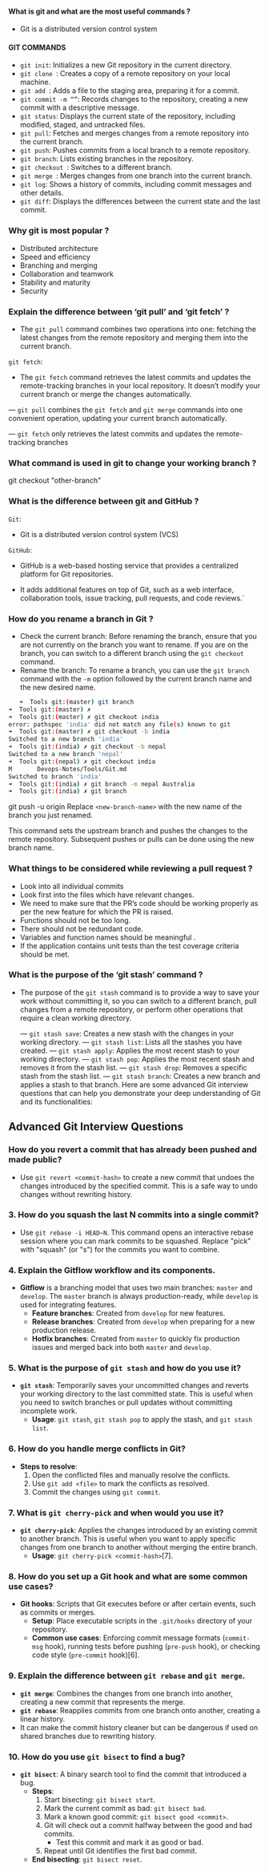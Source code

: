 #### What is git and what are the most useful commands ?
- Git is a distributed version control system
#### GIT COMMANDS
- `git init`: Initializes a new Git repository in the current directory.
- `git clone `: Creates a copy of a remote repository on your local machine.
- `git add `: Adds a file to the staging area, preparing it for a commit.
- `git commit -m “”`: Records changes to the repository, creating a new commit with a descriptive message.
- `git status`: Displays the current state of the repository, including modified, staged, and untracked files.
- `git pull`: Fetches and merges changes from a remote repository into the current branch.
- `git push`: Pushes commits from a local branch to a remote repository.
- `git branch`: Lists existing branches in the repository.
- `git checkout `: Switches to a different branch.
- `git merge `: Merges changes from one branch into the current branch.
- `git log`: Shows a history of commits, including commit messages and other details.
- `git diff`: Displays the differences between the current state and the last commit.

### Why git is most popular ?

- Distributed architecture
- Speed and efficiency
- Branching and merging
- Collaboration and teamwork
- Stability and maturity
- Security

### Explain the difference between ‘git pull’ and ‘git fetch’ ?

- The `git pull` command combines two operations into one: fetching the latest changes from the remote repository and merging them into the current branch.

`git fetch`:

- The `git fetch` command retrieves the latest commits and updates the remote-tracking branches in your local repository. It doesn’t modify your current branch or merge the changes automatically.

— `git pull` combines the `git fetch` and `git merge` commands into one convenient operation, updating your current branch automatically.

— `git fetch` only retrieves the latest commits and updates the remote-tracking branches

### What command is used in git to change your working branch ?

git checkout "other-branch"
### What is the difference between git and GitHub ?

`Git`:

- Git is a distributed version control system (VCS)

`GitHub`:
 - GitHub is a web-based hosting service that provides a centralized platform for Git repositories.

- It adds additional features on top of Git, such as a web interface, collaboration tools, issue tracking, pull requests, and code reviews.`


### How do you rename a branch in Git ?
- Check the current branch: Before renaming the branch, ensure that you are not currently on the branch you want to rename. If you are on the branch, you can switch to a different branch using the `git checkout` command.
- Rename the branch: To rename a branch, you can use the `git branch` command with the `-m` option followed by the current branch name and the new desired name.
```bash
   ➜  Tools git:(master) git branch
➜  Tools git:(master) ✗ 
➜  Tools git:(master) ✗ git checkout india
error: pathspec 'india' did not match any file(s) known to git
➜  Tools git:(master) ✗ git checkout -b india
Switched to a new branch 'india'
➜  Tools git:(india) ✗ git checkout -b nepal
Switched to a new branch 'nepal'
➜  Tools git:(nepal) ✗ git checkout india
M       Devops-Notes/Tools/Git.md
Switched to branch 'india'
➜  Tools git:(india) ✗ git branch -m nepal Australia
➜  Tools git:(india) ✗ git branch
```


   git push -u origin <new-branch-name>
Replace `<new-branch-name>` with the new name of the branch you just renamed.

This command sets the upstream branch and pushes the changes to the remote repository. Subsequent pushes or pulls can be done using the new branch name.

### What things to be considered while reviewing a pull request ?

- Look into all individual commits
- Look first into the files which have relevant changes.
- We need to make sure that the PR’s code should be working properly as per the new feature for which the PR is raised.
- Functions should not be too long.
- There should not be redundant code.
- Variables and function names should be meaningful .
- If the application contains unit tests than the test coverage criteria should be met.

### What is the purpose of the ‘git stash’ command ?

 - The purpose of the `git stash` command is to provide a way to save your work without committing it, so you can switch to a different branch, pull changes from a remote repository, or perform other operations that require a clean working directory.

    — `git stash save`: Creates a new stash with the changes in your working directory.
    — `git stash list`: Lists all the stashes you have created.
    — `git stash apply`: Applies the most recent stash to your working directory.
    — `git stash pop`: Applies the most recent stash and removes it from the stash list.
    — `git stash drop`: Removes a specific stash from the stash list.
    — `git stash branch`: Creates a new branch and applies a stash to that branch.
Here are some advanced Git interview questions that can help you demonstrate your deep understanding of Git and its functionalities:

## **Advanced Git Interview Questions**

### How do you revert a commit that has already been pushed and made public?
- Use `git revert <commit-hash>` to create a new commit that undoes the changes introduced by the specified commit. This is a safe way to undo changes without rewriting history.

### **3. How do you squash the last N commits into a single commit?**
- Use `git rebase -i HEAD~N`. This command opens an interactive rebase session where you can mark commits to be squashed. Replace "pick" with "squash" (or "s") for the commits you want to combine.

### **4. Explain the Gitflow workflow and its components.**
- **Gitflow** is a branching model that uses two main branches: `master` and `develop`. The `master` branch is always production-ready, while `develop` is used for integrating features.
  - **Feature branches**: Created from `develop` for new features.
  - **Release branches**: Created from `develop` when preparing for a new production release.
  - **Hotfix branches**: Created from `master` to quickly fix production issues and merged back into both `master` and `develop`.

### **5. What is the purpose of `git stash` and how do you use it?**
- **`git stash`**: Temporarily saves your uncommitted changes and reverts your working directory to the last committed state. This is useful when you need to switch branches or pull updates without committing incomplete work.
  - **Usage**: `git stash`, `git stash pop` to apply the stash, and `git stash list`.

### **6. How do you handle merge conflicts in Git?**
  - **Steps to resolve**:
    1. Open the conflicted files and manually resolve the conflicts.
    2. Use `git add <file>` to mark the conflicts as resolved.
    3. Commit the changes using `git commit`.

### **7. What is `git cherry-pick` and when would you use it?**
- **`git cherry-pick`**: Applies the changes introduced by an existing commit to another branch. This is useful when you want to apply specific changes from one branch to another without merging the entire branch.
  - **Usage**: `git cherry-pick <commit-hash>`[7].

### **8. How do you set up a Git hook and what are some common use cases?**
- **Git hooks**: Scripts that Git executes before or after certain events, such as commits or merges.
  - **Setup**: Place executable scripts in the `.git/hooks` directory of your repository.
  - **Common use cases**: Enforcing commit message formats (`commit-msg` hook), running tests before pushing (`pre-push` hook), or checking code style (`pre-commit` hook)[6].

### **9. Explain the difference between `git rebase` and `git merge`.**
- **`git merge`**: Combines the changes from one branch into another, creating a new commit that represents the merge.
- **`git rebase`**: Reapplies commits from one branch onto another, creating a linear history. 
- It can make the commit history cleaner but can be dangerous if used on shared branches due to rewriting history.

### **10. How do you use `git bisect` to find a bug?**
- **`git bisect`**: A binary search tool to find the commit that introduced a bug.
  - **Steps**:
    1. Start bisecting: `git bisect start`.
    2. Mark the current commit as bad: `git bisect bad`.
    3. Mark a known good commit: `git bisect good <commit>`.
    4. Git will check out a commit halfway between the good and bad commits. 
        - Test this commit and mark it as good or bad.
    5. Repeat until Git identifies the first bad commit.
  - **End bisecting**: `git bisect reset`.

